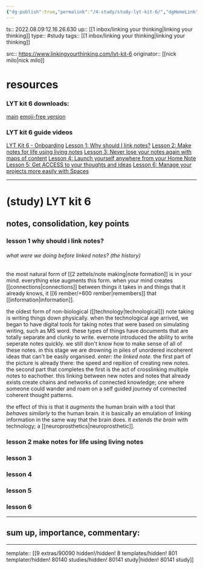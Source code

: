 ```yaml
---
{"dg-publish":true,"permalink":"/4-study/study-lyt-kit-6/","dgHomeLink":true,"dgPassFrontmatter":false}
---
```


ts:: 2022.08.09:12.16.26.630
up:: [[1 inbox/linking your thinking|linking your thinking]]
type:: #study
tags:: [[1 inbox/linking your thinking|linking your thinking]]

src:: https://www.linkingyourthinking.com/lyt-kit-6
originator:: [[nick milo|nick milo]]

# resources

### LYT kit 6 downloads:

[main](https://download.filekitcdn.com/d/dv87Nny89souiCFyZqnEgh/gMwRYLHEpgMQM9D8YahcSP)
[emoji-free version](https://download.filekitcdn.com/d/dv87Nny89souiCFyZqnEgh/qHRHfBAdve3oWojit9dSsf)

### LYT kit 6 guide videos

[LYT Kit 6 - Onboarding](https://player.vimeo.com/video/709873858?h=2708bd159e)
[Lesson 1: Why should I link notes?](https://player.vimeo.com/video/709951357?h=f411ce94a0)
[Lesson 2: Make notes for life using living notes](https://player.vimeo.com/video/709951357?h=f411ce94a0)
[Lesson 3: Never lose your notes again with maps of content](https://player.vimeo.com/video/709951595?h=7236016051)
[Lesson 4: Launch yourself anywhere from your Home Note](https://player.vimeo.com/video/709954968?h=4eefdc792f)
[Lesson 5: Get ACCESS to your thoughts and ideas](https://player.vimeo.com/video/709955731?h=1d3b26bc4d)
[Lesson 6: Manage your projects more easily with Spaces](https://player.vimeo.com/video/711979883?h=8c4f7b7087)

---

# (study) LYT kit 6

## notes, consolidation, key points

### lesson 1 why should i link notes?

###### what were we doing before linked notes? (the history)

the most natural form of [[2 zettels/note making|note formation]] is in your mind. everything else augments this form.
when your mind creates [[connections|connections]] between things it takes in and things that it already knows, it [[6 rember/+600 rember|remembers]] that [[information|information]].

the oldest form of non-biological ([[technology|technological]]) note taking is writing things down physically.
when the technological age arrived, we began to have digital tools for taking notes that were based on simulating writing, such as MS word. these types of things have documents that are totally separate and clunky to write.
evernote introduced the ability to write seperate notes quickly. we still don't know how to make sense of all of these notes. in this stage we are drowning in piles of unordered incoherent ideas that can't be easily organised.
*enter: the linked note.*
the first part of the picture is already there: the speed and repition of creating new notes.
the second part that completes the first is the act of crosslinking multiple notes to eachother.
this linking between new notes and notes that already exists create chains and networks of connected knowledge; one where someone could wander and roam on a self guided journey of connected coherent thought patterns.

the effect of this is that it *augments* the human brain with a tool that *behaves similarly* to the human brain. it is basically an emulation of linking information in the same way that the brain does. it *extends the brain* with technology; a [[neuroprosthetics|neuroprosthetic]].

### lesson 2 make notes for life using living notes



### lesson 3



### lesson 4



### lesson 5



### lesson 6



---
## sum up, importance, commentary:



---
template:: [[9 extras/90090 hidden!/hidden! 8 templates/hidden! 801 templater/hidden! 80140 studies/hidden! 80141 study|hidden! 80141 study]]



